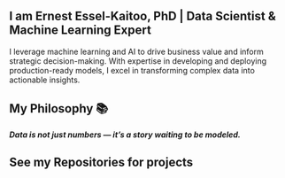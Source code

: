 ## I am Ernest Essel-Kaitoo, PhD | Data Scientist & Machine Learning Expert

I leverage machine learning and AI to drive business value and inform strategic decision-making. With expertise in developing and deploying production-ready models, I excel in transforming complex data into actionable insights.

## My Philosophy 📚

 **_Data is not just numbers — it’s a story waiting to be modeled._**


## See my Repositories for projects


